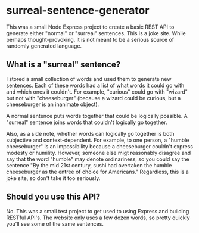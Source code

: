 # surreal-sentence-generator
This was a small Node Express project to create a basic REST API to generate either "normal" or "surreal" sentences. This is a joke site. While perhaps thought-provoking, it is not meant to be a serious source of randomly generated language. 

## What is a "surreal" sentence?
I stored a small collection of words and used them to generate new sentences. Each of these words had a list of what words it could go with and which ones it couldn't. For example, "curious" could go with "wizard" but not with "cheeseburger" (because a wizard could be curious, but a cheeseburger is an inanimate object).

A normal sentence puts words together that could be logically possible. A "surreal" sentence joins words that couldn't logically go together. 

Also, as a side note, whether words can logically go together is both subjective and context-dependent. For example, to one person, a "humble cheeseburger" is an impossibility because a cheeseburger couldn't express modesty or humility. However, someone else migt reasonably disagree and say that the word "humble" may denote ordinariness, so you could say the sentence "By the mid 21st century, sushi had overtaken the humble cheeseburger as the entree of choice for Americans." Regardless, this is a joke site, so don't take it too seriously.  

## Should you use this API?
No. This was a small test project to get used to using Express and building RESTful API's. The website only uses a few dozen words, so pretty quickly you'll see some of the same sentences. 
